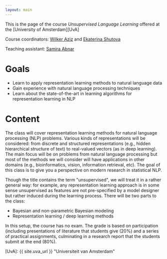 ```yaml
---
layout: main
---
```


This is the page of the course *Unsupervised Language Learning* offered at the [University of Amsterdam][UvA]

Course coordinators: [Wilker Aziz](//wilkeraziz.github.io) and [Ekaterina Shutova](//www.cl.cam.ac.uk/~es407/)

Teaching assistant: [Samira Abnar](//https://staff.fnwi.uva.nl/s.abnar/)

# Goals

- Learn to apply representation learning methods to natural language data
- Gain experience with natural language processing techniques
- Learn about the state-of-the-art in learning algorithms for representation learning in NLP

# Content

The class will cover representation learning methods for natural language processing (NLP) problems. Various kinds of representations will be considered: from discrete and structured representations (e.g., hidden hierarchical structure of text) to real-valued vectors (as in deep learning). The main focus will be on problems from natural language processing but most of the methods we will consider will have applications in other domains (e.g., bioinformatics, vision, information retrieval, etc). The goal of this class is to give you a perspective on modern research in statistical NLP.

Though the title contains the term "unsupervised", we will treat it in a rather general way: for example, any representation learning approach is in some sense unsupervised as features are not pre-specified by a model designer but rather induced during the learning process. There will be two parts to the class:

- Bayesian and non-parametric Bayesian modeling
- Representation learning / deep learning methods


In this setup, the course has no exam. The grade is based on participation (including presentations of literature that students give (20%) and a series of practical assignments, culminating in a research report that the students submit at the end (80%).





[UvA]: {{ site.uva_url }} "Universiteit van Amsterdam"
